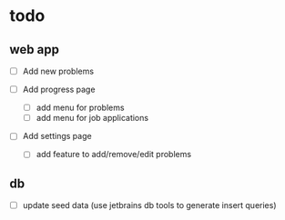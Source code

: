 # todo


## web app

- [ ] Add new problems

- [ ] Add progress page
    - [ ] add menu for problems
    - [ ] add menu for job applications

- [ ] Add settings page
  - [ ] add feature to add/remove/edit problems


## db

- [ ] update seed data (use jetbrains db tools to generate insert queries)

